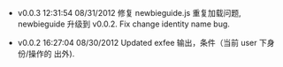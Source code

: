 * v0.0.3 12:31:54 08/31/2012
  修复 newbieguide.js 重复加载问题, newbieguide 升级到 v0.0.2.
  Fix change identity name bug.

* v0.0.2 16:27:04 08/30/2012
  Updated exfee 输出，条件（当前 user 下身份/操作的 出外).
